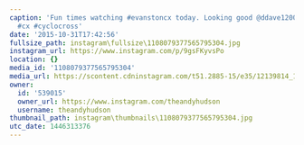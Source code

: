 ```yaml
---
caption: 'Fun times watching #evanstoncx today. Looking good @ddave12000 #lovestarfactoryteam
  #cx #cyclocross'
date: '2015-10-31T17:42:56'
fullsize_path: instagram\fullsize\1108079377565795304.jpg
instagram_url: https://www.instagram.com/p/9gsFKyvsPo
location: {}
media_id: '1108079377565795304'
media_url: https://scontent.cdninstagram.com/t51.2885-15/e35/12139814_1618691091727446_224385263_n.jpg?ig_cache_key=MTEwODA3OTM3NzU2NTc5NTMwNA%3D%3D.2
owner:
  id: '539015'
  owner_url: https://www.instagram.com/theandyhudson
  username: theandyhudson
thumbnail_path: instagram\thumbnails\1108079377565795304.jpg
utc_date: 1446313376
---
```

